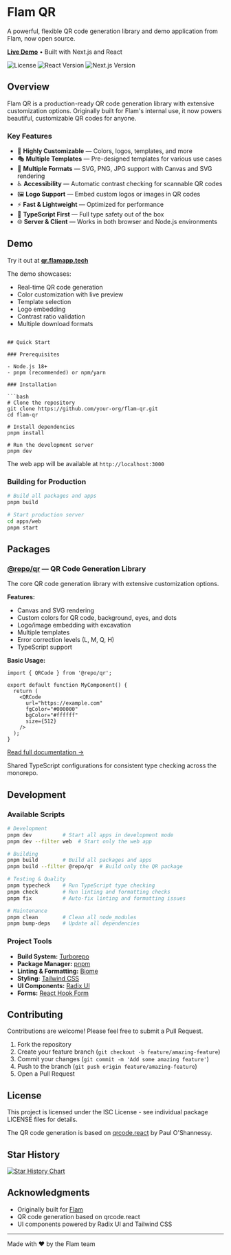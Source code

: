 # Flam QR

A powerful, flexible QR code generation library and demo application from Flam, now open source.

**[Live Demo](https://qr.flamapp.tech)** • Built with Next.js and React

<div>
  <img src="https://img.shields.io/badge/license-ISC-blue" alt="License" />
  <img src="https://img.shields.io/badge/react-19.2.0-blue" alt="React Version" />
  <img src="https://img.shields.io/badge/next.js-16.0.0-black" alt="Next.js Version" />
</div>

## Overview

Flam QR is a production-ready QR code generation library with extensive customization options. Originally built for Flam's internal use, it now powers beautiful, customizable QR codes for anyone.

### Key Features

- 🎨 **Highly Customizable** — Colors, logos, templates, and more
- 🎭 **Multiple Templates** — Pre-designed templates for various use cases
- 📱 **Multiple Formats** — SVG, PNG, JPG support with Canvas and SVG rendering
- ♿ **Accessibility** — Automatic contrast checking for scannable QR codes
- 🖼️ **Logo Support** — Embed custom logos or images in QR codes
- ⚡ **Fast & Lightweight** — Optimized for performance
- 🎯 **TypeScript First** — Full type safety out of the box
- 🌐 **Server & Client** — Works in both browser and Node.js environments

## Demo

Try it out at **[qr.flamapp.tech](https://qr.flamapp.tech)**

The demo showcases:
- Real-time QR code generation
- Color customization with live preview
- Template selection
- Logo embedding
- Contrast ratio validation
- Multiple download formats
```

## Quick Start

### Prerequisites

- Node.js 18+
- pnpm (recommended) or npm/yarn

### Installation

```bash
# Clone the repository
git clone https://github.com/your-org/flam-qr.git
cd flam-qr

# Install dependencies
pnpm install

# Run the development server
pnpm dev
```

The web app will be available at `http://localhost:3000`

### Building for Production

```bash
# Build all packages and apps
pnpm build

# Start production server
cd apps/web
pnpm start
```

## Packages

### [@repo/qr](./packages/qr) — QR Code Generation Library

The core QR code generation library with extensive customization options.

**Features:**
- Canvas and SVG rendering
- Custom colors for QR code, background, eyes, and dots
- Logo/image embedding with excavation
- Multiple templates
- Error correction levels (L, M, Q, H)
- TypeScript support

**Basic Usage:**

```tsx
import { QRCode } from '@repo/qr';

export default function MyComponent() {
  return (
    <QRCode
      url="https://example.com"
      fgColor="#000000"
      bgColor="#ffffff"
      size={512}
    />
  );
}
```

[Read full documentation →](./packages/qr/README.md)

Shared TypeScript configurations for consistent type checking across the monorepo.


## Development

### Available Scripts

```bash
# Development
pnpm dev          # Start all apps in development mode
pnpm dev --filter web  # Start only the web app

# Building
pnpm build        # Build all packages and apps
pnpm build --filter @repo/qr  # Build only the QR package

# Testing & Quality
pnpm typecheck    # Run TypeScript type checking
pnpm check        # Run linting and formatting checks
pnpm fix          # Auto-fix linting and formatting issues

# Maintenance
pnpm clean        # Clean all node_modules
pnpm bump-deps    # Update all dependencies
```

### Project Tools

- **Build System:** [Turborepo](https://turborepo.com)
- **Package Manager:** [pnpm](https://pnpm.io)
- **Linting & Formatting:** [Biome](https://biomejs.dev)
- **Styling:** [Tailwind CSS](https://tailwindcss.com)
- **UI Components:** [Radix UI](https://radix-ui.com)
- **Forms:** [React Hook Form](https://react-hook-form.com)

## Contributing

Contributions are welcome! Please feel free to submit a Pull Request.

1. Fork the repository
2. Create your feature branch (`git checkout -b feature/amazing-feature`)
3. Commit your changes (`git commit -m 'Add some amazing feature'`)
4. Push to the branch (`git push origin feature/amazing-feature`)
5. Open a Pull Request

## License

This project is licensed under the ISC License - see individual package LICENSE files for details.

The QR code generation is based on [qrcode.react](https://github.com/zpao/qrcode.react) by Paul O'Shannessy.

## Star History

[![Star History Chart](https://api.star-history.com/svg?repos=flamapp/flam-qr&type=Date)](https://star-history.com/#flamapp/flam-qr&Date)

## Acknowledgments

- Originally built for [Flam](https://flamapp.ai)
- QR code generation based on qrcode.react
- UI components powered by Radix UI and Tailwind CSS

---

Made with ❤️ by the Flam team
